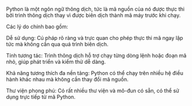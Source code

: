 Python là một ngôn ngữ thông dịch, tức là mã nguồn của nó được thực thi bởi trình thông dịch thay vì được biên dịch thành mã máy trước khi chạy. 

Các lý do chính bao gồm:

Dễ sử dụng: Cú pháp rõ ràng và trực quan cho phép thực thi mã ngay lập tức mà không cần qua quá trình biên dịch.

Tính tương tác: Trình thông dịch hỗ trợ chạy từng dòng lệnh hoặc đoạn mã nhỏ, giúp phát triển và kiểm thử dễ dàng.

Khả năng tương thích đa nền tảng: Python có thể chạy trên nhiều hệ điều hành khác nhau mà không cần thay đổi mã nguồn.

Thư viện phong phú: Có rất nhiều thư viện và mô-đun có sẵn, có thể sử dụng trực tiếp từ mã Python.